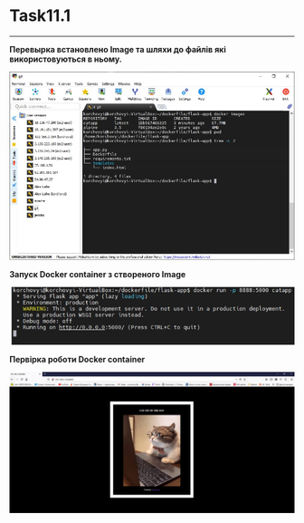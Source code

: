 # Task11.1
***

__Перевырка встановлено Image та шляхи до файлів які використовуються в ньому.__

![](images/1.jpg)

__Запуск Docker container з створеного Image__

![](images/2.jpg)

__Первірка роботи Docker container__

![](images/3.jpg)